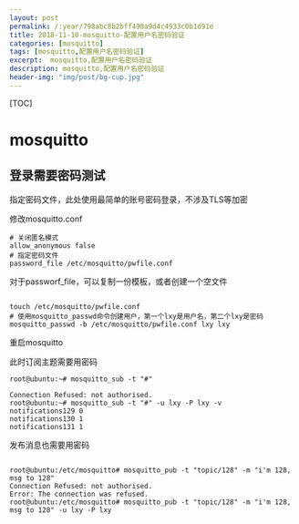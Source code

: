 ```yaml
---
layout: post
permalink: /:year/798abc8b2bff498a9d4c4933c0b1d91e
title: 2018-11-10-mosquitto-配置用户名密码验证
categories: [mosquitto]
tags: [mosquitto,配置用户名密码验证]
excerpt:  mosquitto,配置用户名密码验证
description: mosquitto,配置用户名密码验证
header-img: "img/post/bg-cup.jpg"
---
```


[TOC]

# mosquitto

## 登录需要密码测试

指定密码文件，此处使用最简单的账号密码登录，不涉及TLS等加密

修改mosquitto.conf

```
# 关闭匿名模式
allow_anonymous false
# 指定密码文件
password_file /etc/mosquitto/pwfile.conf
```

对于passworf_file，可以复制一份模板，或者创建一个空文件

```

touch /etc/mosquitto/pwfile.conf
# 使用mosquitto_passwd命令创建用户，第一个lxy是用户名，第二个lxy是密码
mosquitto_passwd -b /etc/mosquitto/pwfile.conf lxy lxy

```

重启mosquitto

此时订阅主题需要用密码

```
root@ubuntu:~# mosquitto_sub -t "#" 

Connection Refused: not authorised.
root@ubuntu:~# mosquitto_sub -t "#" -u lxy -P lxy -v
notifications129 0
notifications130 1
notifications131 1

```

发布消息也需要用密码

```

root@ubuntu:/etc/mosquitto# mosquitto_pub -t "topic/128" -m "i'm 128, msg to 128"
Connection Refused: not authorised.
Error: The connection was refused.
root@ubuntu:/etc/mosquitto# mosquitto_pub -t "topic/128" -m "i'm 128, msg to 128" -u lxy -P lxy

```



